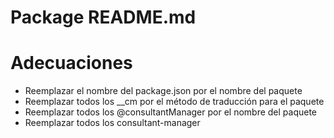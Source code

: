# Package README.md

# Adecuaciones
 - Reemplazar el nombre del package.json por el nombre del paquete
 - Reemplazar todos los __cm por el método de traducción para el paquete
 - Reemplazar todos los @consultantManager por el nombre del paquete
 - Reemplazar todos los consultant-manager 